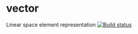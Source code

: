 # vector
Linear space element representation
[![Build status](https://ci.appveyor.com/api/projects/status/5hqdicdrxuhkt958/branch/ivanov?svg=true)](https://ci.appveyor.com/project/Alexalexlxl/vector/branch/ivanov)
